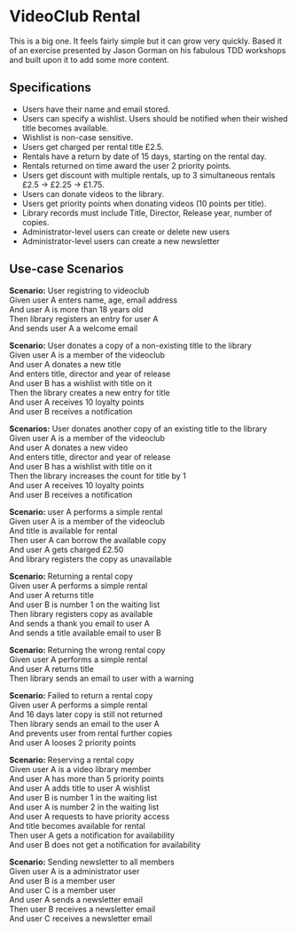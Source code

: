 # VideoClub Rental

This is a big one. It feels fairly simple but it can grow very quickly.
Based it of an exercise presented by Jason Gorman on his fabulous TDD workshops and built upon it to add some more content.

## Specifications
* Users have their name and email stored.
* Users can specify a wishlist. Users should be notified when their wished title becomes available.
* Wishlist is non-case sensitive.
* Users get charged per rental title £2.5.
* Rentals have a return by date of 15 days, starting on the rental day.
* Rentals returned on time award the user 2 priority points.
* Users get discount with multiple rentals, up to 3 simultaneous rentals £2.5 -> £2.25 -> £1.75.
* Users can donate videos to the library.
* Users get priority points when donating videos (10 points per title).
* Library records must include Title, Director, Release year, number of copies.
* Administrator-level users can create or delete new users
* Administrator-level users can create a new newsletter

## Use-case Scenarios
**Scenario:** User registring to videoclub<br>
  Given user A enters name, age, email address<br>
  And user A is more than 18 years old<br>
  Then library registers an entry for user A<br>
  And sends user A a welcome email<br>

**Scenario:** User donates a copy of a non-existing title to the library<br>
  Given user A is a member of the videoclub<br>
  And user A donates a new title<br>
  And enters title, director and year of release<br>
  And user B has a wishlist with title on it<br>
  Then the library creates a new entry for title<br>
  And user A receives 10 loyalty points<br>
  And user B receives a notification<br>
  
**Scenarios:** User donates another copy of an existing title to the library<br>
  Given user A is a member of the videoclub<br>
  And user A donates a new video<br>
  And enters title, director and year of release<br>
  And user B has a wishlist with title on it<br>
  Then the library increases the count for title by 1<br>
  And user A receives 10 loyalty points<br>
  And user B receives a notification<br>

**Scenario:** user A performs a simple rental<br>
  Given user A is a member of the videoclub<br>
  And title is available for rental<br>
  Then user A can borrow the available copy<br>
  And user A gets charged £2.50<br>
  And library registers the copy as unavailable<br>

**Scenario:** Returning a rental copy<br>
  Given user A performs a simple rental<br>
  And user A returns title<br>
  And user B is number 1 on the waiting list<br>
  Then library registers copy as available<br>
  And sends a thank you email to user A<br>
  And sends a title available email to user B<br> 
  
**Scenario:** Returning the wrong rental copy<br>
  Given user A performs a simple rental<br>
  And user A returns title<br>
  Then library sends an email to user with a warning<br>
  
**Scenario:** Failed to return a rental copy<br>
  Given user A performs a simple rental<br>
  And 16 days later copy is still not returned<br>
  Then library sends an email to the user A<br>
  And prevents user from rental further copies<br>
  And user A looses 2 priority points<br>

**Scenario:** Reserving a rental copy<br>
  Given user A is a video library member<br>
  And user A has more than 5 priority points<br>
  And user A adds title to user A wishlist<br>
  And user B is number 1 in the waiting list<br>
  And user A is number 2 in the waiting list<br>
  And user A requests to have priority access<br>
  And title becomes available for rental<br>
  Then user A gets a notification for availability<br>
  And user B does not get a notification for availability<br>

**Scenario:** Sending newsletter to all members<br>
  Given user A is a administrator user<br>
  And user B is a member user<br>
  And user C is a member user<br>
  And user A sends a newsletter email<br>
  Then user B receives a newsletter email<br>
  And user C receives a newsletter email<br>
